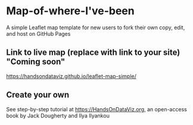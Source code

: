# Map-of-where-I've-been
A simple Leaflet map template for new users to fork their own copy, edit, and host on GitHub Pages

## Link to live map (replace with link to your site) "Coming soon"
https://handsondataviz.github.io/leaflet-map-simple/

## Create your own
See step-by-step tutorial at https://HandsOnDataViz.org, an open-access book by Jack Dougherty and Ilya Ilyankou
